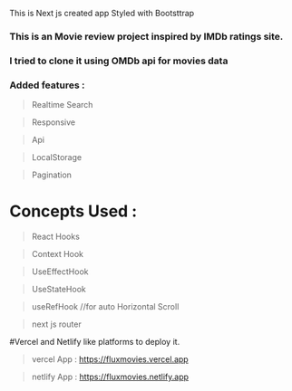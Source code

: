 This is Next js created app Styled with Bootsttrap
### This is an Movie review project inspired by IMDb ratings site.

### I tried to clone it using OMDb api for movies data

### Added features :
>Realtime Search

>Responsive

>Api

>LocalStorage

>Pagination 

# Concepts Used :
>React Hooks

>Context Hook

>UseEffectHook

>UseStateHook

>useRefHook //for auto Horizontal Scroll

>next js router

#Vercel and Netlify like platforms to deploy it.

>vercel App : https://fluxmovies.vercel.app

>netlify App : https://fluxmovies.netlify.app
